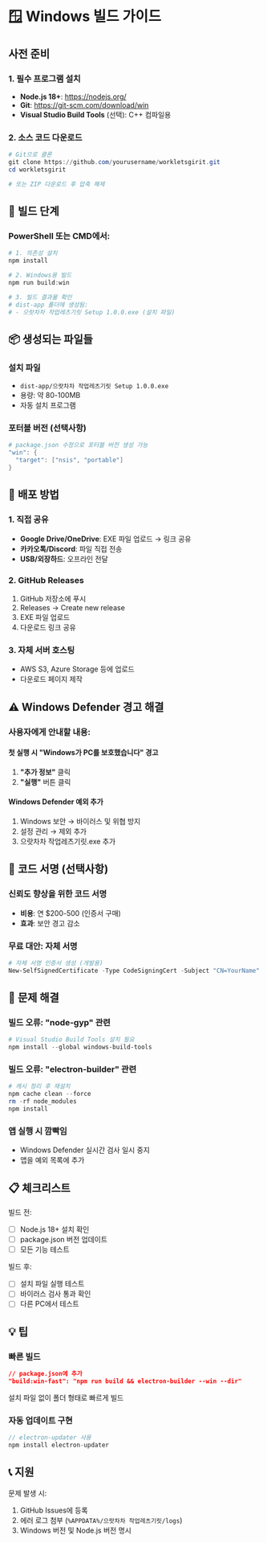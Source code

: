 # 🪟 Windows 빌드 가이드

## 사전 준비

### 1. 필수 프로그램 설치
- **Node.js 18+**: https://nodejs.org/
- **Git**: https://git-scm.com/download/win
- **Visual Studio Build Tools** (선택): C++ 컴파일용

### 2. 소스 코드 다운로드
```powershell
# Git으로 클론
git clone https://github.com/yourusername/workletsgirit.git
cd workletsgirit

# 또는 ZIP 다운로드 후 압축 해제
```

## 🔨 빌드 단계

### PowerShell 또는 CMD에서:

```powershell
# 1. 의존성 설치
npm install

# 2. Windows용 빌드
npm run build:win

# 3. 빌드 결과물 확인
# dist-app 폴더에 생성됨:
# - 으랏차차 작업레츠기릿 Setup 1.0.0.exe (설치 파일)
```

## 📦 생성되는 파일들

### 설치 파일
- `dist-app/으랏차차 작업레츠기릿 Setup 1.0.0.exe`
- 용량: 약 80-100MB
- 자동 설치 프로그램

### 포터블 버전 (선택사항)
```powershell
# package.json 수정으로 포터블 버전 생성 가능
"win": {
  "target": ["nsis", "portable"]
}
```

## 🚀 배포 방법

### 1. 직접 공유
- **Google Drive/OneDrive**: EXE 파일 업로드 → 링크 공유
- **카카오톡/Discord**: 파일 직접 전송
- **USB/외장하드**: 오프라인 전달

### 2. GitHub Releases
1. GitHub 저장소에 푸시
2. Releases → Create new release
3. EXE 파일 업로드
4. 다운로드 링크 공유

### 3. 자체 서버 호스팅
- AWS S3, Azure Storage 등에 업로드
- 다운로드 페이지 제작

## ⚠️ Windows Defender 경고 해결

### 사용자에게 안내할 내용:

#### 첫 실행 시 "Windows가 PC를 보호했습니다" 경고
1. **"추가 정보"** 클릭
2. **"실행"** 버튼 클릭

#### Windows Defender 예외 추가
1. Windows 보안 → 바이러스 및 위협 방지
2. 설정 관리 → 제외 추가
3. 으랏차차 작업레츠기릿.exe 추가

## 🔐 코드 서명 (선택사항)

### 신뢰도 향상을 위한 코드 서명
- **비용**: 연 $200-500 (인증서 구매)
- **효과**: 보안 경고 감소

### 무료 대안: 자체 서명
```powershell
# 자체 서명 인증서 생성 (개발용)
New-SelfSignedCertificate -Type CodeSigningCert -Subject "CN=YourName"
```

## 🐛 문제 해결

### 빌드 오류: "node-gyp" 관련
```powershell
# Visual Studio Build Tools 설치 필요
npm install --global windows-build-tools
```

### 빌드 오류: "electron-builder" 관련
```powershell
# 캐시 정리 후 재설치
npm cache clean --force
rm -rf node_modules
npm install
```

### 앱 실행 시 깜빡임
- Windows Defender 실시간 검사 일시 중지
- 앱을 예외 목록에 추가

## 📋 체크리스트

빌드 전:
- [ ] Node.js 18+ 설치 확인
- [ ] package.json 버전 업데이트
- [ ] 모든 기능 테스트

빌드 후:
- [ ] 설치 파일 실행 테스트
- [ ] 바이러스 검사 통과 확인
- [ ] 다른 PC에서 테스트

## 💡 팁

### 빠른 빌드
```json
// package.json에 추가
"build:win-fast": "npm run build && electron-builder --win --dir"
```
설치 파일 없이 폴더 형태로 빠르게 빌드

### 자동 업데이트 구현
```javascript
// electron-updater 사용
npm install electron-updater
```

## 📞 지원

문제 발생 시:
1. GitHub Issues에 등록
2. 에러 로그 첨부 (`%APPDATA%/으랏차차 작업레츠기릿/logs`)
3. Windows 버전 및 Node.js 버전 명시